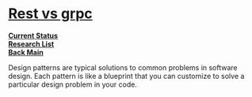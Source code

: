 # **[Rest vs grpc](https://nordicapis.com/7-api-testing-tools-that-support-grpc/)**

**[Current Status](../../development/status/weekly/current_status.md)**\
**[Research List](../../research/research_list.md)**\
**[Back Main](../../README.md)**

Design patterns are typical solutions to common problems in software design. Each pattern is like a blueprint that you can customize to solve a particular
design problem in your code.

